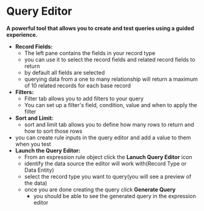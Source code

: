 # Query Editor
**A powerful tool that allows you to create and test queries using a guided experience.**
- **Record Fields:**
    - The left pane contains the fields in your record type
    - you can use it to select the record fields and related record fields to return
    - by default all fields are selected
    - querying data from a one to many relationship will return a maximum of 10 related records for each base record
- **Filters:**
    - Filter tab allows you to add filters to your query
    - You can set up a filter's field, condition, value and when to apply the filter
- **Sort and Limit:**
    - sort and limit tab allows you to define how many rows to return and how to sort those rows
- you can create rule inputs in the query editor and add a value to them when you test
- **Launch the Query Editor:**
    - From an expression rule object click the **Lanuch Query Editor** icon
    - identify the data source the editor will work with(Record Type or Data Entity)
    - select the record type you want to query(you will see a preview of the data)
    - once you are done creating the query click **Generate Query**
        - you should be able to see the generated query in the expression editor
